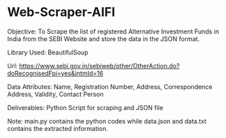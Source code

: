 # Web-Scraper-AIFI

Objective: To Scrape the list of registered Alternative Investment Funds in India from the SEBI Website and store the data in the JSON format.

Library Used: BeautifulSoup

Url: https://www.sebi.gov.in/sebiweb/other/OtherAction.do?doRecognisedFpi=yes&intmId=16 

Data Attributes: Name, Registration Number, Address, Correspondence Address, Validity, Contact Person

Deliverables: Python Script for scraping and JSON file

Note: main.py contains the python codes while data.json and data.txt contains the extracted information.
